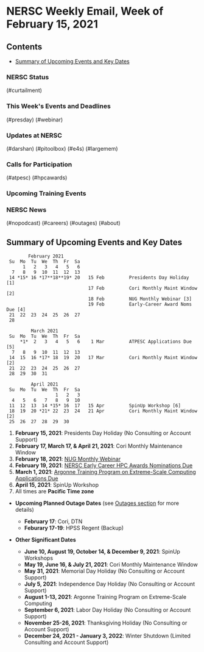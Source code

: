 # NERSC Weekly Email, Week of February 15, 2021 <a name="top"></a> #

## Contents ## 

- [Summary of Upcoming Events and Key Dates](#dates)

### NERSC Status

(#curtailment)

### This Week's Events and Deadlines

(#presday)
(#webinar)

### Updates at NERSC 

(#darshan)
(#pitoolbox)
(#e4s)
(#largemem)

### Calls for Participation

(#atpesc)
(#hpcawards)

### Upcoming Training Events 


### NERSC News 

(#nopodcast)
(#careers)
(#outages)
(#about)

## Summary of Upcoming Events and Key Dates <a name="dates"/></a> ##

            February 2021   
     Su  Mo  Tu  We  Th  Fr  Sa
          1   2   3   4   5   6  
      7   8   9  10  11  12  13   
     14 *15* 16 *17**18**19* 20   15 Feb         Presidents Day Holiday [1]
                                  17 Feb         Cori Monthly Maint Window [2]
                                  18 Feb         NUG Monthly Webinar [3]
                                  19 Feb         Early-Career Award Noms Due [4]
     21  22  23  24  25  26  27 
     28                  

             March 2021
     Su  Mo  Tu  We  Th  Fr  Sa
         *1*  2   3   4   5   6    1 Mar         ATPESC Applications Due [5]
      7   8   9  10  11  12  13
     14  15  16 *17* 18  19  20   17 Mar         Cori Monthly Maint Window [2]
     21  22  23  24  25  26  27
     28  29  30  31

             April 2021
     Su  Mo  Tu  We  Th  Fr  Sa
                      1   2   3
      4   5   6   7   8   9  10
     11  12  13  14 *15* 16  17   15 Apr         SpinUp Workshop [6]
     18  19  20 *21* 22  23  24   21 Apr         Cori Monthly Maint Window [2]
     25  26  27  28  29  30  

1. **February 15, 2021**: Presidents Day Holiday (No Consulting or Account Support)
2. **February 17, March 17, & April 21, 2021**: Cori Monthly Maintenance Window
3. **February 18, 2021**: [NUG Monthly Webinar](#webinar)
4. **February 19, 2021**: [NERSC Early Career HPC Awards Nominations Due](#hpcawards)
5. **March 1, 2021**: [Argonne Training Program on Extreme-Scale Computing Applications Due](#atpesc)
5. **April 15, 2021**: SpinUp Workshop
6. All times are **Pacific Time zone**

- **Upcoming Planned Outage Dates** (see [Outages section](#outages) for more 
details)
    - **February 17**: Cori, DTN 
    - **Feburary 17-19**: HPSS Regent (Backup)

- **Other Significant Dates**
    - **June 10, August 19, October 14, & December 9, 2021**: SpinUp Workshops
    - **May 19, June 16, & July 21, 2021**: Cori Monthly Maintenance Window
    - **May 31, 2021**: Memorial Day Holiday (No Consulting or Account Support)
    - **July 5, 2021**: Independence Day Holiday (No Consulting or Account Support)
    - **August 1-13, 2021**: Argonne Training Program on Extreme-Scale Computing
    - **September 6, 2021**: Labor Day Holiday (No Consulting or Account Support)
    - **November 25-26, 2021**: Thanksgiving Holiday (No Consulting or Account Support)
    - **December 24, 2021 - January 3, 2022**: Winter Shutdown (Limited Consulting and Account Support)
